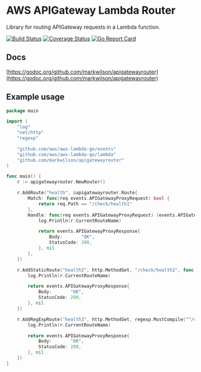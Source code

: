# AWS APIGateway Lambda Router

Library for routing APIGateway requests in a Lambda function.

[![Build Status](https://travis-ci.com/markwilson/apigatewayrouter.svg?branch=master)](https://travis-ci.com/markwilson/apigatewayrouter)
[![Coverage Status](https://coveralls.io/repos/github/markwilson/apigatewayrouter/badge.svg?branch=master)](https://coveralls.io/github/markwilson/apigatewayrouter)
[![Go Report Card](https://goreportcard.com/badge/github.com/markwilson/apigatewayrouter)](https://goreportcard.com/report/github.com/markwilson/apigatewayrouter)

## Docs

[https://godoc.org/github.com/markwilson/apigatewayrouter](https://godoc.org/github.com/markwilson/apigatewayrouter)

## Example usage

``` go
package main

import (
	"log"
	"net/http"
	"regexp"

	"github.com/aws/aws-lambda-go/events"
	"github.com/aws/aws-lambda-go/lambda"
	"github.com/markwilson/apigatewayrouter"
)

func main() {
	r := apigatewayrouter.NewRouter()

	r.AddRoute("health", &apigatewayrouter.Route{
		Match: func(req events.APIGatewayProxyRequest) bool {
			return req.Path == "/check/health1"
		},
		Handle: func(req events.APIGatewayProxyRequest) (events.APIGatewayProxyResponse, error) {
			log.Println(r.CurrentRouteName)

			return events.APIGatewayProxyResponse{
				Body:       "OK",
				StatusCode: 200,
			}, nil
		},
	})

	r.AddStaticRoute("health2", http.MethodGet, "/check/health2", func(req events.APIGatewayProxyRequest) (events.APIGatewayProxyResponse, error) {
		log.Println(r.CurrentRouteName)

		return events.APIGatewayProxyResponse{
			Body:       "OK",
			StatusCode: 200,
		}, nil
	})

	r.AddRegExpRoute("health3", http.MethodGet, regexp.MustCompile("^/check/health3$"), func(req events.APIGatewayProxyRequest) (events.APIGatewayProxyResponse, error) {
		log.Println(r.CurrentRouteName)

		return events.APIGatewayProxyResponse{
			Body:       "OK",
			StatusCode: 200,
		}, nil
	})
}
```

